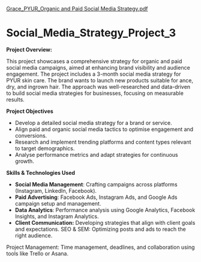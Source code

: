 [Grace_PYUR_Organic and Paid Social Media Strategy.pdf](https://github.com/Seedynutri/Social_Media_Strategy_Project_3/files/13255837/Grace_PYUR_Organic.and.Paid.Social.Media.Strategy.pdf)
# Social_Media_Strategy_Project_3

**Project Overview:**

This project showcases a comprehensive strategy for organic and paid social media campaigns, aimed at enhancing brand visibility and audience engagement. The project includes a 3-month social media strategy for PYUR skin care. The brand wants to launch new products suitable for ance, dry, and ingrown hair. The approach was well-researched and data-driven to build social media strategies for businesses, focusing on measurable results.

**Project Objectives**
- Develop a detailed social media strategy for a brand or service.
- Align paid and organic social media tactics to optimise engagement and conversions.
- Research and implement trending platforms and content types relevant to target demographics.
- Analyse performance metrics and adapt strategies for continuous growth.

**Skills & Technologies Used**
- **Social Media Management**: Crafting campaigns across platforms (Instagram, LinkedIn, Facebook).
- **Paid Advertising**: Facebook Ads, Instagram Ads, and Google Ads campaign setup and management.
- **Data Analytics**: Performance analysis using Google Analytics, Facebook Insights, and Instagram Analytics.
- **Client Communication:** Developing strategies that align with client goals and expectations.
SEO & SEM: Optimizing posts and ads to reach the right audience.

Project Management: Time management, deadlines, and collaboration using tools like Trello or Asana.
